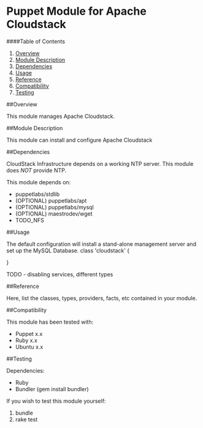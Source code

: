 # Puppet Module for Apache Cloudstack

####Table of Contents

1. [Overview](#overview)
2. [Module Description](#module-description)
3. [Dependencies](#dependencies)
4. [Usage](#usage)
5. [Reference](#reference)
6. [Compatibility](#compatibility)
7. [Testing](#testing)

##Overview

This module manages Apache Cloudstack.   

##Module Description

This module can install and configure Apache Cloudstack

##Dependencies

CloudStack Infrastructure depends on a working NTP server. 
This module does *NOT* provide NTP.

This module depends on:
* puppetlabs/stdlib
* (OPTIONAL) puppetlabs/apt
* (OPTIONAL) puppetlabs/mysql
* (OPTIONAL) maestrodev/wget
* TODO_NFS 

##Usage

The default configuration will install a stand-alone management server
and set up the MySQL Database.
class 'cloudstack' {

}

TODO - disabling services, different types

##Reference

Here, list the classes, types, providers, facts, etc contained in your module.

##Compatibility

This module has been tested with:
- Puppet x.x
- Ruby x.x
- Ubuntu x.x

##Testing

Dependencies:
- Ruby
- Bundler (gem install bundler)

If you wish to test this module yourself:
1. bundle
2. rake test